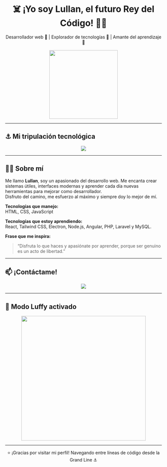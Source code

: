<h1 align="center">☠️ ¡Yo soy Lullan, el futuro Rey del Código! 👨‍💻</h1>

<p align="center">
  Desarrollador web 🧭 | Explorador de tecnologías 🌊 | Amante del aprendizaje 🍜  
  <br><br>
  <img src="https://media.tenor.com/VLL0QU1L7dQAAAAC/luffy-one-piece.gif" width="220"/>
</p>

---

## ⚓ Mi tripulación tecnológica

<div align="center">
  <img src="https://skillicons.dev/icons?i=html,css,js,react,tailwind,angular,bootstrap,nodejs,php,laravel,mysql,electron" />
</div>

---

## 🏴‍☠️ Sobre mí

Me llamo **Lullan**, soy un apasionado del desarrollo web. Me encanta crear sistemas útiles, interfaces modernas y aprender cada día nuevas herramientas para mejorar como desarrollador.  
Disfruto del camino, me esfuerzo al máximo y siempre doy lo mejor de mí.

**Tecnologías que manejo:**  
HTML, CSS, JavaScript

**Tecnologías que estoy aprendiendo:**  
React, Tailwind CSS, Electron, Node.js, Angular, PHP, Laravel y MySQL.

**Frase que me inspira:**  
> “Disfruta lo que haces y apasiónate por aprender, porque ser genuino es un acto de libertad.”

---

## 📫 ¡Contáctame!

<p align="center">
  <a href="mailto:juankmilo0511@gmail.com">
    <img src="https://img.shields.io/badge/Gmail-D14836?style=for-the-badge&logo=gmail&logoColor=white" />
  </a>
</p>

---

## 🍖 Modo Luffy activado

<p align="center">
  <img src="https://media.tenor.com/WG4R-k7OtGMAAAAC/monkey-d-luffy-one-piece.gif" width="400" />
</p>

---

<p align="center">
  ⭐ ¡Gracias por visitar mi perfil!  
  Navegando entre líneas de código desde la Grand Line ⚓
</p>
